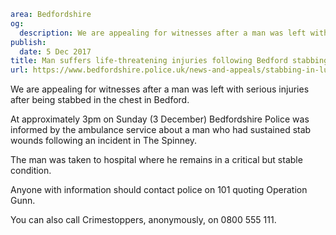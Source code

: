 ```yaml
area: Bedfordshire
og:
  description: We are appealing for witnesses after a man was left with serious injuries after being stabbed in the chest in Bedford.
publish:
  date: 5 Dec 2017
title: Man suffers life-threatening injuries following Bedford stabbing
url: https://www.bedfordshire.police.uk/news-and-appeals/stabbing-in-luton-appeal
```

We are appealing for witnesses after a man was left with serious injuries after being stabbed in the chest in Bedford.

At approximately 3pm on Sunday (3 December) Bedfordshire Police was informed by the ambulance service about a man who had sustained stab wounds following an incident in The Spinney.

The man was taken to hospital where he remains in a critical but stable condition.

Anyone with information should contact police on 101 quoting Operation Gunn.

You can also call Crimestoppers, anonymously, on 0800 555 111.
